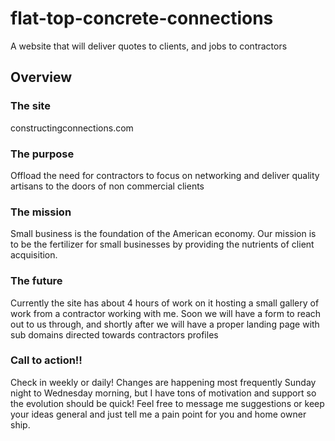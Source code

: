 # flat-top-concrete-connections
A website that will deliver quotes to clients, and jobs to contractors
## Overview
### The site
constructingconnections.com

### The purpose
Offload the need for contractors to focus on networking and deliver quality artisans to the doors of non commercial clients

### The mission
Small business is the foundation of the American economy. Our mission is to be the fertilizer for small businesses by providing the nutrients of client acquisition.

### The future
Currently the site has about 4 hours of work on it hosting a small gallery of work from a contractor working with me. Soon we will have a form to reach out to us through, and shortly after we will have a proper landing page with sub domains directed towards contractors profiles

### Call to action!!
Check in weekly or daily! Changes are happening most frequently Sunday night to Wednesday morning, but I have tons of motivation and support so the evolution should be quick! Feel free to message me suggestions or keep your ideas general and just tell me a pain point for you and home owner ship.
